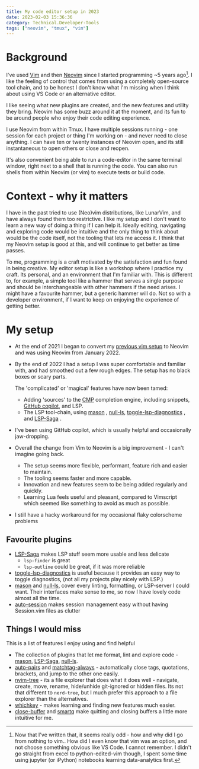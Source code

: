 ```yaml
---
title: My code editor setup in 2023
date: 2023-02-03 15:36:36
category: Technical.Developer-Tools
tags: ["neovim", "tmux", "vim"]
---
```


# Background

I've used [Vim](https://www.vim.org/) and then [Neovim](https://neovim.io/) since I started
programming ~5 years ago[^1]. I like the feeling of control that comes from using a completely
open-source tool chain, and to be honest I don't know what I'm missing when I think about using VS
Code or an alternative editor.

I like seeing what new plugins are created, and the new features and utility they bring. Neovim has
some buzz around it at the moment, and its fun to be around people who enjoy their code editing
experience.

I use Neovim from within Tmux. I have multiple sessions running - one session for each project or
thing I'm working on - and never need to close anything. I can have ten or twenty instances of
Neovim open, and its still instantaneous to open others or close and reopen.

It's also convenient being able to run a code-editor in the same terminal window, right next to a
shell that is running the code. You can also run shells from within Neovim (or vim) to execute tests
or build code.

# Context - why it matters

I have in the past tried to use (Neo)vim distributions, like LunarVim, and have always found them
too restrictive. I like my setup and I don't want to learn a new way of doing a thing if I can help
it. Ideally editing, navigating and exploring code would be intuitive and the only thing to think
about would be the code itself, not the tooling that lets me access it. I think that my Neovim setup
is good at this, and will continue to get better as time passes.

To me, programming is a craft motivated by the satisfaction and fun found in being creative. My
editor setup is like a workshop where I practice my craft. Its personal, and an environment that I'm
familiar with. This is different to, for example, a simple tool like a hammer that serves a single
purpose and should be interchangeable with other hammers if the need arises. I might have a
favourite hammer, but a generic hammer will do. Not so with a developer environment, if I want to
keep on enjoying the experience of getting better.

# My setup

- At the end of 2021 I began to convert my [previous vim setup](/blog/vim-for-large-projects) to
  Neovim and was using Neovim from January 2022.
- By the end of 2022 I had a setup I was super comfortable and familiar with, and had smoothed out a
  few rough edges. The setup has no black boxes or scary parts.

  The 'complicated' or 'magical' features have now been tamed:

  - Adding 'sources' to the [CMP](https://github.com/hrsh7th/nvim-cmp) completion engine, including
    snippets, [GitHub copilot](https://github.com/zbirenbaum/copilot-cmp), and LSP.
  - The LSP tool-chain, using [mason](https://github.com/williamboman/mason.nvim) ,
    [null-ls](https://github.com/jose-elias-alvarez/null-ls.nvim),
    [toggle-lsp-diagnostics](https://github.com/WhoIsSethDaniel/toggle-lsp-diagnostics.nvim) , and
    [LSP-Saga](https://github.com/glepnir/lspsaga.nvim) .

- I've been using GitHub copilot, which is usually helpful and occasionally jaw-dropping.
- Overall the change from Vim to Neovim is a big improvement - I can't imagine going back.
  - The setup seems more flexible, performant, feature rich and easier to maintain.
  - The tooling seems faster and more capable.
  - Innovation and new features seem to be being added regularly and quickly.
  - Learning Lua feels useful and pleasant, compared to Vimscript which seemed like something to
    avoid as much as possible.
- I still have a hacky workaround for my occasional flaky colorscheme problems

## Favourite plugins

- [LSP-Saga](https://github.com/glepnir/lspsaga.nvim) makes LSP stuff seem more usable and less
  delicate
  - `lsp-finder` is great
  - `lsp-outline` could be great, if it was more reliable
- [toggle-lsp-diagnostics](https://github.com/WhoIsSethDaniel/toggle-lsp-diagnostics.nvim) is useful
  because it provides an easy way to toggle diagnostics, (not all my projects play nicely with LSP.)
- [mason](https://github.com/williamboman/mason.nvim) and
  [null-ls](https://github.com/jose-elias-alvarez/null-ls.nvim), cover every linting, formatting, or
  LSP-server I could want. Their interfaces make sense to me, so now I have lovely code almost all
  the time.
- [auto-session](https://github.com/rmagatti/auto-session) makes session management easy without
  having Session.vim files as clutter

## Things I would miss

This is a list of features I enjoy using and find helpful

- The collection of plugins that let me format, lint and explore code -
  [mason](https://github.com/williamboman/mason.nvim),
  [LSP-Saga](https://github.com/glepnir/lspsaga.nvim),
  [null-ls](https://github.com/jose-elias-alvarez/null-ls.nvim).
- [auto-pairs](https://github.com/windwp/nvim-autopairs) and
  [matchtag-always](https://github.com/Valloric/MatchTagAlways) - automatically close tags,
  quotations, brackets, and jump to the other one easily.
- [nvim-tree](https://github.com/nvim-tree/nvim-tree.lua) - its a file explorer that does what it
  does well - navigate, create, move, rename, hide/unhide git-ignored or hidden files. Its not that
  different to `nerd-tree`, but I much prefer this approach to a file explorer than the
  alternatives.
- [whichkey](https://github.com/folke/which-key.nvim) - makes learning and finding new features much
  easier.
- [close-buffer](https://github.com/Asheq/close-buffers.vim) and
  [smartq](https://github.com/marklcrns/vim-smartq) make quitting and closing buffers a little more
  intuitive for me.

[^1]:
    Now that I've written that, it seems really odd - how and why did I go from nothing to vim.. How
    did I even know that vim was an option, and not choose something obvious like VS Code. I cannot
    remember. I didn't go straight from excel to python-edited-vim though, I spent some time using
    jupyter (or iPython) notebooks learning data-analytics first.
